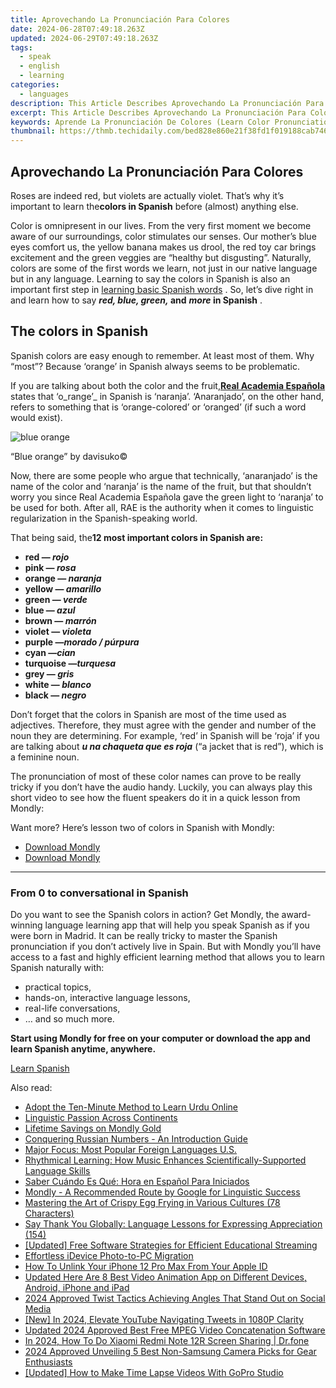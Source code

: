 ```yaml
---
title: Aprovechando La Pronunciación Para Colores
date: 2024-06-28T07:49:18.263Z
updated: 2024-06-29T07:49:18.263Z
tags:
  - speak
  - english
  - learning
categories:
  - languages
description: This Article Describes Aprovechando La Pronunciación Para Colores
excerpt: This Article Describes Aprovechando La Pronunciación Para Colores
keywords: Aprende La Pronunciación De Colores (Learn Color Pronunciation),Técnicas Para Pronunciar Colores en Español (Techniques for Pronouncing Colors in Spanish),Mejorar La Comunicación Con Colores (Improving Communication with Colors),Aprendizaje De Fonética Y Colores (Learning Phonetics and Colors),Coloreo Para Hablantes No Nativos (Coloring for Non-Native Speakers),Habilidades Lingüísticas Relacionadas Con Los Colores (Language Skills Related to Colors),Práctica De Pronunciación en Idiomas (Pronunciation Practice in Languages)
thumbnail: https://thmb.techidaily.com/bed828e860e21f38fd1f019188cab74669ed8a92873ff57d3d957484d8eacf74.jpg
---
```


## Aprovechando La Pronunciación Para Colores

 Roses are indeed red, but violets are actually violet. That’s why it’s important to learn the**colors in Spanish** before (almost) anything else.

 Color is omnipresent in our lives. From the very first moment we become aware of our surroundings, color stimulates our senses. Our mother’s blue eyes comfort us, the yellow banana makes us drool, the red toy car brings excitement and the green veggies are “healthy but disgusting”. Naturally, colors are some of the first words we learn, not just in our native language but in any language. Learning to say the colors in Spanish is also an important first step in [learning basic Spanish words](https://shop.mondly.com/affiliate.php?ACCOUNT=ATISTUDI&AFFILIATE=108875&PATH=https://www.mondly.com?AFFILIATE=108875) . So, let’s dive right in and learn how to say **_red, blue, green,_ and** **_more_ in Spanish** .

## The colors in Spanish

 Spanish colors are easy enough to remember. At least most of them. Why “most”? Because ‘orange’ in Spanish always seems to be problematic.

 If you are talking about both the color and the fruit,[**Real Academia Española**](https://www.rae.es/) states that ‘o_range’_ in Spanish is ‘naranja’. ‘Anaranjado’, on the other hand, refers to something that is ‘orange-colored’ or ‘oranged’ (if such a word would exist).

![blue orange](https://edge.mondly.com/blog/wp-content/uploads/2021/04/blue-orange-960x640.jpg "Learn The Colors In Spanish – Quick Pronunciation Guide 2")

 “Blue orange” by davisuko©

 Now, there are some people who argue that technically, ‘anaranjado’ is the name of the color and ‘naranja’ is the name of the fruit, but that shouldn’t worry you since Real Academia Española gave the green light to ‘naranja’ to be used for both. After all, RAE is the authority when it comes to linguistic regularization in the Spanish-speaking world.

 That being said, the**12 most important colors in Spanish are:**

* **red — _rojo_**
* **pink — _rosa_**
* **orange — _naranja_**
* **yellow — _amarillo_**
* **green — _verde_**
* **blue — _azul_**
* **brown — _marrón_**
* **violet — _violeta_**
* **purple —_morado / púrpura_**
* **cyan —_cian_**
* **turquoise —_turquesa_**
* **grey — _gris_**
* **white — _blanco_**
* **black — _negro_**

 Don’t forget that the colors in Spanish are most of the time used as adjectives. Therefore, they must agree with the gender and number of the noun they are determining. For example, ‘red’ in Spanish will be ‘roja’ if you are talking about **_u_ _na chaqueta que es roja_**  (“a jacket that is red”), which is a feminine noun.

 The pronunciation of most of these color names can prove to be really tricky if you don’t have the audio handy. Luckily, you can always play this short video to see how the fluent speakers do it in a quick lesson from Mondly:

Want more? Here’s lesson two of colors in Spanish with Mondly:

* [Download Mondly](https://www.facebook.com/sharer/sharer.php?u=https%3A%2F%2Fwww.mondly.com%2Fblog%2Fcolors-in-spanish%2F&t=Learn+the+Colors+in+Spanish+%E2%80%93+Quick+Pronunciation+Guide "Share on Facebook")
* [Download Mondly](https://shop.mondly.com/affiliate.php?ACCOUNT=ATISTUDI&AFFILIATE=108875&PATH=https://www.mondly.com?AFFILIATE=108875)

---

### From 0 to conversational in Spanish

 Do you want to see the Spanish colors in action? Get Mondly, the award-winning language learning app that will help you speak Spanish as if you were born in Madrid. It can be really tricky to master the Spanish pronunciation if you don’t actively live in Spain. But with Mondly you’ll have access to a fast and highly efficient learning method that allows you to learn Spanish naturally with:

* practical topics,
* hands-on, interactive language lessons,
* real-life conversations,
* … and so much more.

 **Start using Mondly for free on your computer or download the app and learn Spanish anytime, anywhere.**

[Learn Spanish](https://adjt.mondly.com/5ixfg4k?campaign=blog-post-id-5782&fallback=https%3A%2F%2Fapp.mondly.com%3Futm%5Fmedium%3Dblog%5Fblog-post-id-5782%26utm%5Fsource%3Dblog-post-id-5782&redirect%5Fmacos=https%3A%2F%2Fapp.mondly.com%3Futm%5Fmedium%3Dblog%5Fblog-post-id-5782%26utm%5Fsource%3Dblog-post-id-5782&redirect%5Fandroid=https%3A%2F%2Fplay.google.com%2Fstore%2Fapps%2Fdetails%3Fid%3Dcom.atistudios.mondly.languages%3Futm%5Fmedium%3Dblog%5Fblog-post-id-5782%26utm%5Fsource%3Dblog-post-id-5782&redirect%5Fios=https%3A%2F%2Fapps.apple.com%2Fapp%2Fapple-store%2Fid987873536%3Fpt%3D78954800%26ct%3Dblog-post-id-5782%26mt%3D8 "Learn Spanish")

<ins class="adsbygoogle"
     style="display:block"
     data-ad-format="autorelaxed"
     data-ad-client="ca-pub-7571918770474297"
     data-ad-slot="1223367746"></ins>



<ins class="adsbygoogle"
     style="display:block"
     data-ad-client="ca-pub-7571918770474297"
     data-ad-slot="8358498916"
     data-ad-format="auto"
     data-full-width-responsive="true"></ins>

<span class="atpl-alsoreadstyle">Also read:</span>
<div><ul>
<li><a href="https://mondly-stories.techidaily.com/1719580772115-adopt-the-ten-minute-method-to-learn-urdu-online/"><u>Adopt the Ten-Minute Method to Learn Urdu Online</u></a></li>
<li><a href="https://mondly-stories.techidaily.com/linguistic-passion-across-continents/"><u>Linguistic Passion Across Continents</u></a></li>
<li><a href="https://mondly-stories.techidaily.com/lifetime-savings-on-mondly-gold/"><u>Lifetime Savings on Mondly Gold</u></a></li>
<li><a href="https://mondly-stories.techidaily.com/conquering-russian-numbers-an-introduction-guide/"><u>Conquering Russian Numbers - An Introduction Guide</u></a></li>
<li><a href="https://mondly-stories.techidaily.com/1719575079088-major-focus-most-popular-foreign-languages-us/"><u>Major Focus: Most Popular Foreign Languages U.S.</u></a></li>
<li><a href="https://mondly-stories.techidaily.com/rhythmical-learning-how-music-enhances-scientifically-supported-language-skills/"><u>Rhythmical Learning: How Music Enhances Scientifically-Supported Language Skills</u></a></li>
<li><a href="https://mondly-stories.techidaily.com/saber-cuando-es-que-hora-en-espanol-para-iniciados/"><u>Saber Cuándo Es Qué: Hora en Español Para Iniciados</u></a></li>
<li><a href="https://mondly-stories.techidaily.com/mondly-a-recommended-route-by-google-for-linguistic-success/"><u>Mondly - A Recommended Route by Google for Linguistic Success</u></a></li>
<li><a href="https://mondly-stories.techidaily.com/mastering-the-art-of-crispy-egg-frying-in-various-cultures-78-characters/"><u>Mastering the Art of Crispy Egg Frying in Various Cultures (78 Characters)</u></a></li>
<li><a href="https://mondly-stories.techidaily.com/say-thank-you-globally-language-lessons-for-expressing-appreciation-154/"><u>Say Thank You Globally: Language Lessons for Expressing Appreciation (154)</u></a></li>
<li><a href="https://screen-recording.techidaily.com/updated-free-software-strategies-for-efficient-educational-streaming/"><u>[Updated] Free Software Strategies for Efficient Educational Streaming</u></a></li>
<li><a href="https://extra-resources.techidaily.com/effortless-idevice-photo-to-pc-migration/"><u>Effortless iDevice Photo-to-PC Migration</u></a></li>
<li><a href="https://apple-account.techidaily.com/how-to-unlink-your-iphone-12-pro-max-from-your-apple-id-by-drfone-ios/"><u>How To Unlink Your iPhone 12 Pro Max From Your Apple ID</u></a></li>
<li><a href="https://smart-video-creator.techidaily.com/updated-here-are-8-best-video-animation-app-on-different-devices-android-iphone-and-ipad/"><u>Updated Here Are 8 Best Video Animation App on Different Devices, Android, iPhone and iPad</u></a></li>
<li><a href="https://instagram-video-files.techidaily.com/2024-approved-twist-tactics-achieving-angles-that-stand-out-on-social-media/"><u>2024 Approved  Twist Tactics  Achieving Angles That Stand Out on Social Media</u></a></li>
<li><a href="https://twitter-videos.techidaily.com/new-in-2024-elevate-youtube-navigating-tweets-in-1080p-clarity/"><u>[New] In 2024, Elevate YouTube  Navigating Tweets in 1080P Clarity</u></a></li>
<li><a href="https://smart-video-creator.techidaily.com/updated-2024-approved-best-free-mpeg-video-concatenation-software/"><u>Updated 2024 Approved Best Free MPEG Video Concatenation Software</u></a></li>
<li><a href="https://screen-mirror.techidaily.com/in-2024-how-to-do-xiaomi-redmi-note-12r-screen-sharing-drfone-by-drfone-android/"><u>In 2024, How To Do Xiaomi Redmi Note 12R Screen Sharing | Dr.fone</u></a></li>
<li><a href="https://some-guidance.techidaily.com/2024-approved-unveiling-5-best-non-samsung-camera-picks-for-gear-enthusiasts/"><u>2024 Approved  Unveiling 5 Best Non-Samsung Camera Picks for Gear Enthusiasts</u></a></li>
<li><a href="https://some-knowledge.techidaily.com/updated-how-to-make-time-lapse-videos-with-gopro-studio/"><u>[Updated] How to Make Time Lapse Videos With GoPro Studio</u></a></li>
</ul></div>
